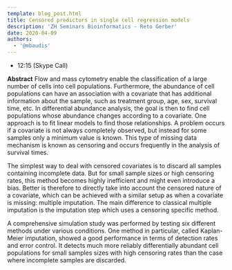 ```yaml
---
template: blog_post.html
title: Censored predictors in single cell regression models
description: 'ZH Seminars Bioinformatics - Reto Gerber'
date: 2020-04-09
authors:
  - '@mbaudis'
---
```



* 12:15 (Skype Call)


__Abstract__ Flow and mass cytometry enable the classification of a large number of cells into cell populations. Furthermore, the abundance of cell populations can have an association with a covariate that has additional information about the sample, such as treatment group, age, sex, survival time, etc. In differential abundance analysis, the goal is then to find cell populations whose abundance changes according to a covariate.<!--more-->
 One approach is to fit linear models to find those relationships. A problem occurs if a covariate is not always completely observed, but instead for some samples only a minimum value is known. This type of missing data mechanism is known as censoring and occurs frequently in the analysis of survival times.

The simplest way to deal with censored covariates is to discard all samples containing incomplete data. But for small sample sizes or high censoring rates, this method becomes highly inefficient and might even introduce a bias. Better is therefore to directly take into account the censored nature of a covariate, which can be achieved with a similar setup as when a covariate is missing: multiple imputation. The main difference to classical multiple imputation is the imputation step which uses a censoring specific method.

A comprehensive simulation study was performed by testing six different methods under various conditions. One method in particular, called Kaplan-Meier imputation, showed a good performance in terms of detection rates and error control. It detects much more reliably differentially abundant cell populations for small samples sizes with high censoring rates than the case where incomplete samples are discarded.
